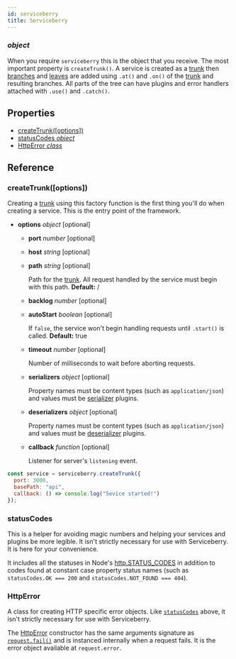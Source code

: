 ```yaml
---
id: serviceberry
title: Serviceberry
---
```


### *object*

When you require `serviceberry` this is the object that you receive. The most important property is `createTrunk()`.
A service is created as a [trunk](trunk.html) then [branches](branch.html) and [leaves](leaf.html) are added using
`.at()` and `.on()` of the [trunk](trunk.html) and resulting branches. All parts of the tree can have plugins and error handlers attached
with `.use()` and `.catch()`.





Properties
----------

  - [createTrunk([options])](#createtrunk-options)
  - [statusCodes *object*](#statuscodes)
  - [HttpError *class*](#httperror)

Reference
---------


### createTrunk([options])



Creating a [trunk](trunk.html) using this factory function is the first thing you'll do when creating a service. This is the entry
point of the framework.


  - **options** *object* [optional]
    - **port** *number* [optional]
  
    - **host** *string* [optional]
  
    - **path** *string* [optional]
  
      Path for the [trunk](trunk.html). All request handled by the service must begin
  with this path.
   **Default:** /
  
    - **backlog** *number* [optional]
  
    - **autoStart** *boolean* [optional]
  
      If `false`, the service won't begin handling requests until `.start()`
  is called.
   **Default:** true
  
    - **timeout** *number* [optional]
  
      Number of milliseconds to wait before aborting requests. 
  
    - **serializers** *object* [optional]
  
      Property names must be content types (such as `application/json`) and values must be [serializer](plugins.html#serializers-and-deserializers) plugins. 
  
    - **deserializers** *object* [optional]
  
      Property names must be content types (such as `application/json`) and values must be [deserializer](plugins.html#serializers-and-deserializers) plugins. 
  
    - **callback** *function* [optional]
  
      Listener for server's `listening` event. 
  



```javascript
const service = serviceberry.createTrunk({
  port: 3000,
  basePath: "api",
  callback: () => console.log("Sevice started!")
});

```
### statusCodes

This is a helper for avoiding magic numbers and helping your services and plugins be more legible.
It isn't strictly necessary for use with Serviceberry. It is here for your convenience.

It includes all the statuses in Node's [http.STATUS_CODES](https://nodejs.org/dist/latest-v8.x/docs/api/http.html#http_http_status_codes)
in addition to codes found at constant case property status names (such as `statusCodes.OK === 200` and `statusCodes.NOT_FOUND === 404`).
 

### HttpError

A class for creating HTTP specific error objects. Like [`statusCodes`](#statuscodes) above,
it isn't strictly necessary for use with Serviceberry.

The [HttpError](httperror.html) constructor has the same arguments signature as
[`request.fail()`](request.html#failerror-status-headers) and is instanced internally when a request fails.
It is the error object available at `request.error`.
 

